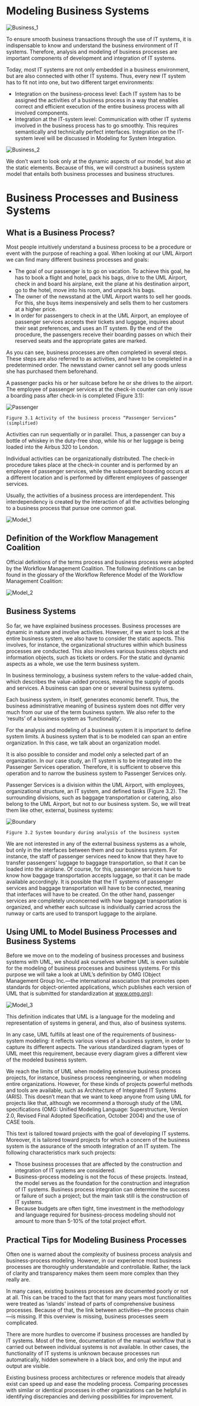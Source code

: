 # Modeling Business Systems

![Business_1](images/Business_1.jpg)

To ensure smooth business transactions through the use of IT systems, it is indispensable to know and understand the business environment of IT systems. Therefore, analysis and modeling of business processes are important components of development and integration of IT systems.

Today, most IT systems are not only embedded in a business environment, but are also connected with other IT systems. Thus, every new IT system has to fit not into one, but two different target environments:

 * Integration on the business-process level: Each IT system has to be assigned the activities of a business process in a way that enables correct and efficient execution of the entire business process with all involved components.
 * Integration at the IT-system level: Communication with other IT systems involved in the business process has to go smoothly. This requires semantically and technically perfect interfaces. Integration on the IT-system level will be discussed in Modeling for System Integration.

![Business_2](images/Business_2.jpg)
	
We don’t want to look only at the dynamic aspects of our model, but also at the static elements. Because of this, we will construct a business system model that entails both business processes and business structures.

# Business Processes and Business Systems

## What is a Business Process?

Most people intuitively understand a business process to be a procedure or event with the purpose of reaching a goal. When looking at our UML Airport we can find many different business processes and goals:

 * The goal of our passenger is to go on vacation. To achieve this goal, he has to book a flight and hotel, pack his bags, drive to the UML Airport, check in and board his airplane, exit the plane at his destination airport, go to the hotel, move into his room, and unpack his bags.
 * The owner of the newsstand at the UML Airport wants to sell her goods. For this, she buys items inexpensively and sells them to her customers at a higher price.
 * In order for passengers to check in at the UML Airport, an employee of passenger services accepts their tickets and luggage, inquires about their seat preferences, and uses an IT system. By the end of the procedure, the passengers receive their boarding passes on which their reserved seats and the appropriate gates are marked.

As you can see, business processes are often completed in several steps. These steps are also referred to as activities, and have to be completed in a predetermined order. The newsstand owner cannot sell any goods unless she has purchased them beforehand.

A passenger packs his or her suitcase before he or she drives to the airport. The employee of passenger services at the check-in counter can only issue a boarding pass after check-in is completed (Figure 3.1):

![Passenger](images/Passenger.jpg)

	Figure 3.1 Activity of the business process “Passenger Services” (simplified)
	
Activities can run sequentially or in parallel. Thus, a passenger can buy a bottle of whiskey in the duty-free shop, while his or her luggage is being loaded into the Airbus 320 to London.

Individual activities can be organizationally distributed. The check-in procedure takes place at the check-in counter and is performed by an employee of passenger services, while the subsequent boarding occurs at a different location and is performed by different employees of passenger services.

Usually, the activities of a business process are interdependent. This interdependency is created by the interaction of all the activities belonging to a business process that pursue one common goal.

![Model_1](images/Model_1.jpg)
	
## Definition of the Workflow Management Coalition

Official definitions of the terms process and business process were adopted by the Workflow Management Coalition. The following definitions can be found in the glossary of the Workflow Reference Model of the Workflow Management Coalition:

![Model_2](images/Model_2.jpg)

## Business Systems

So far, we have explained business processes. Business processes are dynamic in nature and involve activities. However, if we want to look at the entire business system, we also have to consider the static aspects. This involves, for instance, the organizational structures within which business processes are conducted. This also involves various business objects and information objects, such as tickets or orders. For the static and dynamic aspects as a whole, we use the term business system.

In business terminology, a business system refers to the value-added chain, which describes the value-added process, meaning the supply of goods and services. A business can span one or several business systems.

Each business system, in itself, generates economic benefit. Thus, the business administrative meaning of business system does not differ very much from our use of the term business system. We also refer to the ‘results’ of a business system as ‘functionality’.

For the analysis and modeling of a business system it is important to define system limits. A business system that is to be modeled can span an entire organization. In this case, we talk about an organization model.

It is also possible to consider and model only a selected part of an organization. In our case study, an IT system is to be integrated into the Passenger Services operation. Therefore, it is sufficient to observe this operation and to narrow the business system to Passenger Services only.

Passenger Services is a division within the UML Airport, with employees, organizational structure, an IT system, and defined tasks (Figure 3.2). The surrounding divisions, such as baggage transportation or catering, also belong to the UML Airport, but not to our business system. So, we will treat them like other, external, business systems:

![Boundary](images/Boundary.jpg)

	Figure 3.2 System boundary during analysis of the business system
	
We are not interested in any of the external business systems as a whole, but only in the interfaces between them and our business system. For instance, the staff of passenger services need to know that they have to transfer passengers’ luggage to baggage transportation, so that it can be loaded into the airplane. Of course, for this, passenger services have to know how baggage transportation accepts luggage, so that it can be made available accordingly. It is possible that the IT systems of passenger services and baggage transportation will have to be connected, meaning that interfaces will have to be created. On the other hand, passenger services are completely unconcerned with how baggage transportation is organized, and whether each suitcase is individually carried across the runway or carts are used to transport luggage to the airplane.

## Using UML to Model Business Processes and Business Systems

Before we move on to the modeling of business processes and business systems with UML, we should ask ourselves whether UML is even suitable for the modeling of business processes and business systems. For this purpose we will take a look at UML’s definition by OMG (Object Management Group Inc.—the international association that promotes open standards for object-oriented applications, which publishes each version of UML that is submitted for standardization at www.omg.org):

![Model_3](images/Model_3.jpg)
	
This definition indicates that UML is a language for the modeling and representation of systems in general, and thus, also of business systems.

In any case, UML fulfills at least one of the requirements of business-system modeling: it reflects various views of a business system, in order to capture its different aspects. The various standardized diagram types of UML meet this requirement, because every diagram gives a different view of the modeled business system.

We reach the limits of UML when modeling extensive business process projects, for instance, business process reengineering, or when modeling entire organizations. However, for these kinds of projects powerful methods and tools are available, such as Architecture of Integrated IT Systems (ARIS). This doesn’t mean that we want to keep anyone from using UML for projects like that, although we recommend a thorough study of the UML specifications (OMG: Unified Modeling Language: Superstructure, Version 2.0, Revised Final Adopted Specification, October 2004) and the use of CASE tools.

This text is tailored toward projects with the goal of developing IT systems. Moreover, it is tailored toward projects for which a concern of the business system is the assurance of the smooth integration of an IT system. The following characteristics mark such projects:

 * Those business processes that are affected by the construction and integration of IT systems are considered.
 * Business-process modeling is not the focus of these projects. Instead, the model serves as the foundation for the construction and integration of IT systems. Business process integration can determine the success or failure of such a project; but the main task still is the construction of IT systems.
 * Because budgets are often tight, time investment in the methodology and language required for business-process modeling should not amount to more than 5-10% of the total project effort.
	
## Practical Tips for Modeling Business Processes

Often one is warned about the complexity of business process analysis and business-process modeling. However, in our experience most business processes are thoroughly understandable and controllable. Rather, the lack of clarity and transparency makes them seem more complex than they really are.

In many cases, existing business processes are documented poorly or not at all. This can be traced to the fact that for many years most functionalities were treated as ‘islands’ instead of parts of comprehensive business processes. Because of that, the link between activities—the process chain—is missing. If this overview is missing, business processes seem complicated.

There are more hurdles to overcome if business processes are handled by IT systems. Most of the time, documentation of the manual workflow that is carried out between individual systems is not available. In other cases, the functionality of IT systems is unknown because processes run automatically, hidden somewhere in a black box, and only the input and output are visible.

Existing business process architectures or reference models that already exist can speed up and ease the modeling process. Comparing processes with similar or identical processes in other organizations can be helpful in identifying discrepancies and deriving possibilities for improvement.



